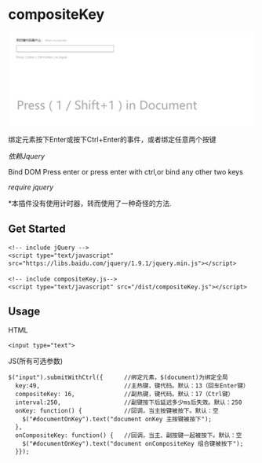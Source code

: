 # compositeKey

![Animation.gif](./assets/Animation.gif)

绑定元素按下Enter或按下Ctrl+Enter的事件，或者绑定任意两个按键

*依赖Jquery*

Bind DOM Press enter or press enter with ctrl,or bind any other two keys

*require jquery*

*本插件没有使用计时器，转而使用了一种奇怪的方法.

## Get Started

```
<!-- include jQuery -->
<script type="text/javascript" src="https://libs.baidu.com/jquery/1.9.1/jquery.min.js"></script>

<!-- include compositeKey.js-->
<script type="text/javascript" src="/dist/compositeKey.js"></script>
```

## Usage

HTML

```
<input type="text">
```

JS(所有可选参数)

```
$("input").submitWithCtrl({      //绑定元素，$(document)为绑定全局
  key:49,                        //主热键，键代码。默认：13（回车Enter键）
  compositeKey: 16,              //副热键，键代码。默认：17（Ctrl键）
  interval:250,                  //副键按下后延迟多少ms后失效。默认：250
  onKey: function() {            //回调，当主按键被按下。默认：空
    $("#documentOnKey").text("document onKey 主按键被按下");
  },
  onCompositeKey: function() {   //回调，当主、副按键一起被按下。默认：空
    $("#documentOnKey").text("document onCompositeKey 组合键被按下");
  }});
```
